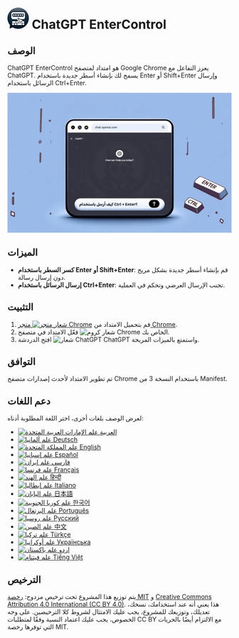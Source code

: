# ![ChatGPT EnterControl Icon](./icons/icon48.png) ChatGPT EnterControl

## الوصف

ChatGPT EnterControl هو امتداد لمتصفح Google Chrome يعزز التفاعل مع ChatGPT. يسمح لك بإنشاء أسطر جديدة باستخدام Enter أو Shift+Enter وإرسال الرسائل باستخدام Ctrl+Enter.

![ChatGPT EnterControl Promo Image](../promo-images/promo-image_AR.jpg)

## الميزات

- **كسر السطر باستخدام Enter أو Shift+Enter**: قم بإنشاء أسطر جديدة بشكل مريح دون إرسال رسالة.
- **إرسال الرسائل باستخدام Ctrl+Enter**: تجنب الإرسال العرضي وتحكم في العملية.

## التثبيت
1. قم بتحميل الامتداد من [<img src="https://fonts.gstatic.com/s/i/productlogos/chrome_store/v7/192px.svg" width="12" alt="شعار متجر Chrome"> متجر Chrome](https://chromewebstore.google.com/detail/ChatGPT-EnterControl).
2. فعّل الامتداد في متصفح <img src="https://fonts.gstatic.com/s/i/productlogos/chrome/v7/192px.svg" width="12" alt="شعار كروم"> Chrome الخاص بك.
3. افتح الدردشة <img src="https://upload.wikimedia.org/wikipedia/commons/0/04/ChatGPT_logo.svg" width="12" alt="شعار ChatGPT"> ChatGPT واستمتع بالميزات المريحة.

## التوافق

تم تطوير الامتداد لأحدث إصدارات متصفح Chrome باستخدام النسخة 3 من Manifest.

## دعم اللغات

لعرض الوصف بلغات أخرى، اختر اللغة المطلوبة أدناه:

- [<img src="https://flagcdn.com/ae.svg" width="18" alt="علم الإمارات العربية المتحدة"> العربية](./README_AR.md)
- [<img src="https://flagcdn.com/de.svg" width="18" alt="علم ألمانيا"> Deutsch](./README_DE.md)
- [<img src="https://flagcdn.com/gb.svg" width="18" alt="علم المملكة المتحدة"> English](../../README.md)
- [<img src="https://flagcdn.com/es.svg" width="18" alt="علم إسبانيا"> Español](./README_ES.md)
- [<img src="https://flagcdn.com/ir.svg" width="18" alt="علم إيران"> فارسی](./README_FA.md)
- [<img src="https://flagcdn.com/fr.svg" width="18" alt="علم فرنسا"> Français](./README_FR.md)
- [<img src="https://flagcdn.com/in.svg" width="18" alt="علم الهند"> हिन्दी](./README_HI.md)
- [<img src="https://flagcdn.com/it.svg" width="18" alt="علم إيطاليا"> Italiano](./README_IT.md)
- [<img src="https://flagcdn.com/jp.svg" width="18" alt="علم اليابان"> 日本語](./README_JA.md)
- [<img src="https://flagcdn.com/kr.svg" width="18" alt="علم كوريا الجنوبية"> 한국어](./README_KO.md)
- [<img src="https://flagcdn.com/pt.svg" width="18" alt="علم البرتغال"> Português](./README_PT.md)
- [<img src="https://flagcdn.com/ru.svg" width="18" alt="علم روسيا"> Русский](./README_RU.md)
- [<img src="https://flagcdn.com/cn.svg" width="18" alt="علم الصين"> 中文](./README_ZH.md)
- [<img src="https://flagcdn.com/tr.svg" width="18" alt="علم تركيا"> Türkçe](./README_TR.md)
- [<img src="https://flagcdn.com/ua.svg" width="18" alt="علم أوكرانيا"> Українська](./README_UK.md)
- [<img src="https://flagcdn.com/pk.svg" width="18" alt="علم باكستان"> اردو](./README_UR.md)
- [<img src="https://flagcdn.com/vi.svg" width="18" alt="علم فيتنام"> Tiếng Việt](./README_VI.md)

## الترخيص

يتم توزيع هذا المشروع تحت ترخيص مزدوج: [رخصة MIT](../../LICENSE_MIT) و [Creative Commons Attribution 4.0 International (CC BY 4.0)](../../LICENSE_CC_BY_4.0). هذا يعني أنه عند استخدامك، نسخك، تعديلك، وتوزيعك للمشروع، يجب عليك الامتثال لشروط كلا الترخيصين. على وجه الخصوص، يجب عليك اعتماد النسبة وفقًا لمتطلبات CC BY مع الالتزام أيضًا بالحريات التي توفرها رخصة MIT.
